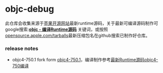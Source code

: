 # objc-debug
此仓库会收集来源于[苹果开源网站](https://opensource.apple.com/)最新runtime源码，关于最新可编译源码制作可google搜索:**[objc - 编译Runtime源码](https://www.google.com/search?q=objc+-+%E7%BC%96%E8%AF%91Runtime%E6%BA%90%E7%A0%81&oq=objc+-+%E7%BC%96%E8%AF%91Runtime%E6%BA%90%E7%A0%81&aqs=chrome..69i57j69i59j69i60l2j69i61.944j0j7&sourceid=chrome&ie=UTF-8)** 关键词，或按照[opensource.apple.com/tarballs](https://opensource.apple.com/tarballs/objc4/)最新压缩包名在github搜索已制作好仓库。



### release notes
- objc4-750.1 fork form [objc4-750.1](https://github.com/zerdzhong/objc4-750.1)，编译制作参考[最新Runtime源码objc4-750编译](https://www.imooc.com/article/268031)
